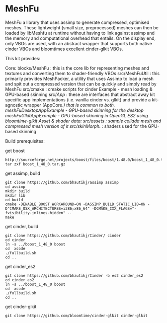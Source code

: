 MeshFu
======

MeshFu a library that uses assimp to generate compressed, optimised meshes. These lightweight (small size, preprocessed) meshes can then be loaded by libMeshfu at runtime without having to link against assimp and the memory and computational overhead that entails. On the display end, only VBOs are used, with an abstract wrapper that supports both native cinder VBOs and bloomtimes excellent cinder-glkit VBOs.

This kit provides:

  Core:
    blocks/MeshFu : this is the core lib for representing meshes and textures and converting them to shader-friendly VBOs
    src/MeshFuUtil : this primarily provides MeshPacker, a utility that uses Assimp to load a mesh and spit out a compressed version that can be  quickly and simply read by MeshFu
    src/cmake : cmake scripts for cinder
  Example - mesh loading & GPU-based skinning
    src/*App* : these are interfaces that abstract away kit specific app implementations (i.e. vanilla cinder vs. glkit) and provide a kit-agnostic wrapper (AppCore.*) that is common to both.
    meshFuDesktopAppExample - GPU-based skinning for the desktop
    meshFuGlkitAppExample - GPU-based skinning in OpenGL ES2 using bloomtime-glkit
  Asset & shader data:
    src/assets : sample collada mesh and compressed mesh version of it
    src/skinMorph.* : shaders used for the GPU-based skinning

Build prerequisites:

get boost

    http://sourceforge.net/projects/boost/files/boost/1.48.0/boost_1_48_0.tar.gz/download
    tar zxf boost_1_48_0.tar.gz

get assimp, build

    git clone https://github.com/bhautikj/assimp assimp
    cd assimp
    mkdir build
    mkdir lib
    cd build
    cmake -DENABLE_BOOST_WORKAROUND=ON -DASSIMP_BUILD_STATIC_LIB=ON -D"CMAKE_OSX_ARCHITECTURES=i386;x86_64" -DCMAKE_CXX_FLAGS="-fvisibility-inlines-hidden" ..
    make

get cinder, build

    git clone https://github.com/bhautikj/Cinder/ cinder
    cd cinder
    ln -s ../boost_1_48_0 boost
    cd  xcode
    ./fullbuild.sh
    cd ..

get cinder_es2

    git clone https://github.com/bhautikj/Cinder -b es2 cinder_es2 
    cd cinder_es2
    ln -s ../boost_1_48_0 boost
    cd  xcode
    ./fullbuild.sh
    cd ..

get cinder-glkit

    git clone https://github.com/bloomtime/cinder-glkit cinder-glkit
